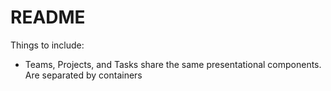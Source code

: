 # README

Things to include:

* Teams, Projects, and Tasks share the same presentational components. Are separated by containers
